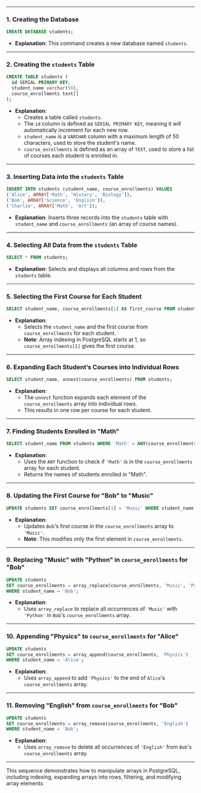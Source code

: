 
---

### 1. Creating the Database

```sql
CREATE DATABASE students;
```

- **Explanation**: This command creates a new database named `students`.

---

### 2. Creating the `students` Table

```sql
CREATE TABLE students (
  id SERIAL PRIMARY KEY,
  student_name varchar(50),
  course_enrollments text[]
);
```

- **Explanation**:
  - Creates a table called `students`.
  - The `id` column is defined as `SERIAL PRIMARY KEY`, meaning it will automatically increment for each new row.
  - `student_name` is a `VARCHAR` column with a maximum length of 50 characters, used to store the student's name.
  - `course_enrollments` is defined as an array of `TEXT`, used to store a list of courses each student is enrolled in.

---

### 3. Inserting Data into the `students` Table

```sql
INSERT INTO students (student_name, course_enrollments) VALUES
('Alice', ARRAY['Math', 'History', 'Biology']),
('Bob', ARRAY['Science', 'English']),
('Charlie', ARRAY['Math', 'Art']);
```

- **Explanation**: Inserts three records into the `students` table with `student_name` and `course_enrollments` (an array of course names).

---

### 4. Selecting All Data from the `students` Table

```sql
SELECT * FROM students;
```

- **Explanation**: Selects and displays all columns and rows from the `students` table.

---

### 5. Selecting the First Course for Each Student

```sql
SELECT student_name, course_enrollments[1] AS first_course FROM students;
```

- **Explanation**:
  - Selects the `student_name` and the first course from `course_enrollments` for each student.
  - **Note**: Array indexing in PostgreSQL starts at 1, so `course_enrollments[1]` gives the first course.

---

### 6. Expanding Each Student’s Courses into Individual Rows

```sql
SELECT student_name, unnest(course_enrollments) FROM students;
```

- **Explanation**:
  - The `unnest` function expands each element of the `course_enrollments` array into individual rows.
  - This results in one row per course for each student.

---

### 7. Finding Students Enrolled in "Math"

```sql
SELECT student_name FROM students WHERE 'Math' = ANY(course_enrollments);
```

- **Explanation**:
  - Uses the `ANY` function to check if `'Math'` is in the `course_enrollments` array for each student.
  - Returns the names of students enrolled in "Math".

---

### 8. Updating the First Course for "Bob" to "Music"

```sql
UPDATE students SET course_enrollments[1] = 'Music' WHERE student_name = 'Bob';
```

- **Explanation**:
  - Updates `Bob`'s first course in the `course_enrollments` array to `'Music'`.
  - **Note**: This modifies only the first element in `course_enrollments`.

---

### 9. Replacing "Music" with "Python" in `course_enrollments` for "Bob"

```sql
UPDATE students
SET course_enrollments = array_replace(course_enrollments, 'Music', 'Python')
WHERE student_name = 'Bob';
```

- **Explanation**:
  - Uses `array_replace` to replace all occurrences of `'Music'` with `'Python'` in `Bob`'s `course_enrollments` array.

---

### 10. Appending "Physics" to `course_enrollments` for "Alice"

```sql
UPDATE students
SET course_enrollments = array_append(course_enrollments, 'Physics')
WHERE student_name = 'Alice';
```

- **Explanation**:
  - Uses `array_append` to add `'Physics'` to the end of `Alice`'s `course_enrollments` array.

---

### 11. Removing "English" from `course_enrollments` for "Bob"

```sql
UPDATE students
SET course_enrollments = array_remove(course_enrollments, 'English')
WHERE student_name = 'Bob';
```

- **Explanation**:
  - Uses `array_remove` to delete all occurrences of `'English'` from `Bob`'s `course_enrollments` array.

---

This sequence demonstrates how to manipulate arrays in PostgreSQL, including indexing, expanding arrays into rows, filtering, and modifying array elements